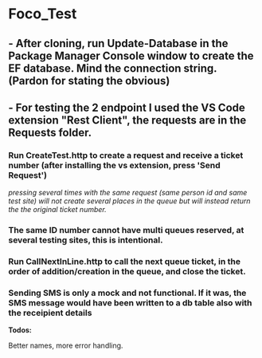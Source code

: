 # Foco_Test


<h2>- After cloning, run Update-Database in the Package Manager Console window to create the EF database. Mind the connection string.
(Pardon for stating the obvious)</h2>

<h2>- For testing the 2 endpoint I used the VS Code extension "Rest Client", the requests are in the Requests folder.</h2>

<h3>Run CreateTest.http to create a request and receive a ticket number (after installing the vs extension, press 'Send Request')
</h3>
<i>pressing several times with the same request (same person id and same test site) will not create several places in the queue
but will instead return the the original ticket number.</i>
<br>
<h3>The same ID number cannot have multi queues reserved, at several testing sites, this is intentional.</h3>


<h3>Run CallNextInLine.http to call the next queue ticket, in the order of addition/creation in the queue, and close the ticket.</h3>

<h3>Sending SMS is only a mock and not functional. If it was, the SMS message would have been written to a db table also with the receipient details</h3>

<b>Todos:</b> 

Better names, more error handling.
